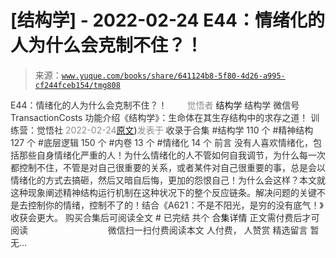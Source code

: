 # [结构学] - 2022-02-24 E44：情绪化的人为什么会克制不住？！

> 来源：[`www.yuque.com/books/share/641124b8-5f80-4d26-a995-cf244fceb154/tmg808`](https://www.yuque.com/books/share/641124b8-5f80-4d26-a995-cf244fceb154/tmg808)

<ne-p id="520f42f3293818f927861ebbd5b15da4_p_0" data-lake-id="520f42f3293818f927861ebbd5b15da4_p_0"><ne-text id="udcd449e3" style="color: rgb(51, 51, 51);">E44：情绪化的人为什么会克制不住？！</ne-text></ne-p> <ne-p id="a055d356c6ca982fb8f22c08bb389ce7" data-lake-id="a055d356c6ca982fb8f22c08bb389ce7"><ne-text id="u80f28f3e" ne-fontsize="12" style="color: rgb(255, 255, 255);">原创</ne-text><ne-text id="u16f97e69" style="color: rgb(140, 140, 140);">觉悟者</ne-text> <ne-text id="uab991a57" ne-fontsize="14">结构学</ne-text></ne-p> <ne-p id="f144b5c68a8cdd4c92ff6377a3ab93c9" data-lake-id="f144b5c68a8cdd4c92ff6377a3ab93c9"><ne-text id="u1719e160" ne-fontsize="14" ne-bold="true" style="color: rgb(51, 51, 51);">结构学</ne-text></ne-p> <ne-p id="6d4cf9c86564cb0960efebf7900219fc" data-lake-id="6d4cf9c86564cb0960efebf7900219fc"><ne-text id="u00183d14" ne-fontsize="14" style="color: rgb(51, 51, 51);">微信号</ne-text><ne-text id="u316d34e4" ne-fontsize="14" style="color: rgb(51, 51, 51);">TransactionCosts</ne-text></ne-p> <ne-p id="d0eeb27c9dde693a2afcc836c59c9c0d" data-lake-id="d0eeb27c9dde693a2afcc836c59c9c0d"><ne-text id="u05482bbc" ne-fontsize="14" style="color: rgb(51, 51, 51);">功能介绍</ne-text><ne-text id="ucfd44d21" ne-fontsize="14" style="color: rgb(51, 51, 51);">《结构学》：生命体在其生存结构中的求存之道！ 训练营：觉悟社</ne-text></ne-p> <ne-p id="258b96bcaf3736952616e39e118fd5d2" data-lake-id="258b96bcaf3736952616e39e118fd5d2"><ne-text id="u0fd065dc" style="color: rgb(140, 140, 140);">2022-02-24</ne-text>[<ne-text id="u3eab8908" ne-fontsize="14">原文</ne-text>](https://mp.weixin.qq.com/s?__biz=MzIzMDYwOTM0Mg==&mid=2247487062&idx=1&sn=c1af22f2f5d1e79f7245b826bfaf1f30&chksm=e8b19687dfc61f91468cf22b77c0e221d45054df37b2b602c331eb328b5d46802c69e0d87722#rd))<ne-text id="u9284b4be" ne-fontsize="14" style="color: rgb(140, 140, 140);">发表于</ne-text></ne-p> <ne-p id="79224556406b138f640e609f5800f6e5" data-lake-id="79224556406b138f640e609f5800f6e5"><ne-text id="u9618fe89" style="color: rgb(51, 51, 51);">收录于合集</ne-text></ne-p> <ne-p id="0f3474bf455b86e64222eecaddfcc45c" data-lake-id="0f3474bf455b86e64222eecaddfcc45c"><ne-text id="ucf69c1ce" style="color: rgb(51, 51, 51);">#结构学 110 个</ne-text></ne-p> <ne-p id="a0c85603747f25047353acebe59112a6" data-lake-id="a0c85603747f25047353acebe59112a6"><ne-text id="ucb53702b" style="color: rgb(51, 51, 51);">#精神结构 127 个</ne-text></ne-p> <ne-p id="92738d7a996ab67f138b6e1cbd5d08b4" data-lake-id="92738d7a996ab67f138b6e1cbd5d08b4"><ne-text id="u6e421bc7" style="color: rgb(51, 51, 51);">#底层逻辑 150 个</ne-text></ne-p> <ne-p id="fbcad101af712e863a602fae348cc6f0" data-lake-id="fbcad101af712e863a602fae348cc6f0"><ne-text id="u081cf49f" style="color: rgb(51, 51, 51);">#内卷 13 个</ne-text></ne-p> <ne-p id="3074ad2024bcf10755686ef206e87276" data-lake-id="3074ad2024bcf10755686ef206e87276"><ne-text id="uf7b25c69" style="color: rgb(51, 51, 51);">#情绪化 14 个</ne-text></ne-p> <ne-p id="78d3e01d892f5d98129db7b60bb6ce1d" data-lake-id="78d3e01d892f5d98129db7b60bb6ce1d"><ne-text id="u53957a59" style="color: rgb(51, 51, 51);">前言</ne-text></ne-p> <ne-p id="c989b8bdbb96080cfdda9189ac079ac6" data-lake-id="c989b8bdbb96080cfdda9189ac079ac6"><ne-text id="ubdb82a31" style="color: rgb(51, 51, 51);">没有人喜欢情绪化，包括那些自身情绪化严重的人！为什么情绪化的人不管如何自我调节，为什么每一次都控制不住，不管是对自己很重要的关系，或者某件对自己很重要的事，总是会以情绪化的方式去搞砸，然后又暗自后悔，更加的怨恨自己！为什么会这样？本文就这种现象阐述精神结构运行机制在这种状况下的整个反应链条。解决问题的关键不是去控制你的情绪，控制不了的！结合《A621：不是不阳光，是穷的没有底气！》收获会更大。</ne-text></ne-p> <ne-p id="71b5c3d50ec332f6474d52382ad4eefc" data-lake-id="71b5c3d50ec332f6474d52382ad4eefc" ne-alignment="center"><ne-text id="ua0beb0af" style="color: rgb(51, 51, 51);">购买合集后可阅读全文</ne-text></ne-p> <ne-p id="fd39158f1e8d2467786ef8e3b32a2517" data-lake-id="fd39158f1e8d2467786ef8e3b32a2517" ne-alignment="center"><ne-text id="u66136c04" style="color: rgb(51, 51, 51);">#</ne-text></ne-p> <ne-p id="fab21e1546b5467249c35f0199d435dc" data-lake-id="fab21e1546b5467249c35f0199d435dc" ne-alignment="center"><ne-text id="u0915699c" style="color: rgb(51, 51, 51);">已完结 共个</ne-text></ne-p> <ne-p id="aa74c11da841a6e984943a4be98d986c" data-lake-id="aa74c11da841a6e984943a4be98d986c" ne-alignment="center"><ne-text id="u33a626e6" ne-fontsize="16">合集详情</ne-text></ne-p> <ne-p id="1a5edae1db1640ea8ea1721410225448" data-lake-id="1a5edae1db1640ea8ea1721410225448" ne-alignment="center"><ne-text id="ub58a64e5" style="color: rgb(51, 51, 51);">正文需付费后才可阅读</ne-text></ne-p> <ne-p id="2ff441a270872511481857f866941308" data-lake-id="2ff441a270872511481857f866941308" ne-alignment="center"><ne-text id="u0b029111" style="color: rgb(255, 255, 255);">加载中</ne-text></ne-p> <ne-p id="b2b8862b1c83e6848bdd344981077b8f" data-lake-id="b2b8862b1c83e6848bdd344981077b8f" ne-alignment="center"><ne-text id="u8539dc23" style="color: rgb(255, 255, 255);"> 微信豆购买</ne-text></ne-p> <ne-p id="3d19b35b091f085b11c228ab176be930" data-lake-id="3d19b35b091f085b11c228ab176be930" ne-alignment="center"><ne-text id="u8a38c3a4" style="color: rgb(51, 51, 51);">微信扫一扫付费阅读本文</ne-text></ne-p> <ne-p id="2ac9ced4013ea976e14e88c7de02e12c" data-lake-id="2ac9ced4013ea976e14e88c7de02e12c" ne-alignment="center"><ne-text id="u59704224" ne-fontsize="13" style="color: rgb(51, 51, 51);">人付费， 人赞赏</ne-text></ne-p> <ne-h3 id="bJNfB" data-lake-id="bJNfB"><ne-heading-ext><ne-heading-anchor></ne-heading-anchor><ne-heading-fold></ne-heading-fold></ne-heading-ext><ne-heading-content><ne-text id="u5b610beb" ne-fontsize="16" style="color: rgb(51, 51, 51);">精选留言</ne-text></ne-heading-content></ne-h3> <ne-p id="aebb6452c46c66eff0348c6959e23873" data-lake-id="aebb6452c46c66eff0348c6959e23873"><ne-text id="u9b0bc2d0" style="color: rgb(51, 51, 51);">暂无...</ne-text></ne-p>